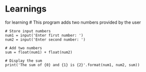 # Learnings
for learning
    # This program adds two numbers provided by the user
     
    # Store input numbers
    num1 = input('Enter first number: ')
    num2 = input('Enter second number: ')
     
    # Add two numbers
    sum = float(num1) + float(num2)
     
    # Display the sum
    print('The sum of {0} and {1} is {2}'.format(num1, num2, sum))
